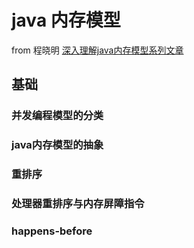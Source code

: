 # java 内存模型

from 程晓明 [深入理解java内存模型系列文章](http://ifeve.com/java-memory-model-0/)

## 基础

### 并发编程模型的分类
### java内存模型的抽象
### 重排序
### 处理器重排序与内存屏障指令
### happens-before
